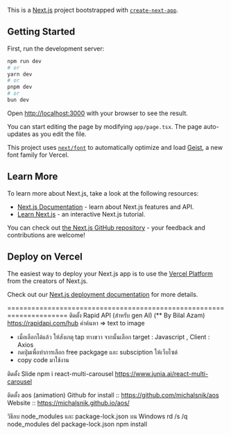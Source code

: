 This is a [Next.js](https://nextjs.org) project bootstrapped with [`create-next-app`](https://nextjs.org/docs/app/api-reference/cli/create-next-app).

## Getting Started

First, run the development server:

```bash
npm run dev
# or
yarn dev
# or
pnpm dev
# or
bun dev
```

Open [http://localhost:3000](http://localhost:3000) with your browser to see the result.

You can start editing the page by modifying `app/page.tsx`. The page auto-updates as you edit the file.

This project uses [`next/font`](https://nextjs.org/docs/app/building-your-application/optimizing/fonts) to automatically optimize and load [Geist](https://vercel.com/font), a new font family for Vercel.

## Learn More

To learn more about Next.js, take a look at the following resources:

- [Next.js Documentation](https://nextjs.org/docs) - learn about Next.js features and API.
- [Learn Next.js](https://nextjs.org/learn) - an interactive Next.js tutorial.

You can check out [the Next.js GitHub repository](https://github.com/vercel/next.js) - your feedback and contributions are welcome!

## Deploy on Vercel

The easiest way to deploy your Next.js app is to use the [Vercel Platform](https://vercel.com/new?utm_medium=default-template&filter=next.js&utm_source=create-next-app&utm_campaign=create-next-app-readme) from the creators of Next.js.

Check out our [Next.js deployment documentation](https://nextjs.org/docs/app/building-your-application/deploying) for more details.


=====================================================================
ติดตั้ง Rapid API (สำหรับ gen AI) (** By Bilal Azam)
https://rapidapi.com/hub
คำค้นหา => text to image
- เมื่อเลือกได้แล้ว ให้สังเกตุ tap ทางขวา จากนั้นเลือก target : Javascript , Client : Axios
- กดปุ่มเพื่อทำการเลือก free packgage และ subsciption ให้เว็บไซต์
- copy code มาใช้งาน

ติดตั้ง Slide
npm i react-multi-carousel
https://www.junia.ai/react-multi-carousel

ติดตั้ง aos (animation)
Github for install ::  https://github.com/michalsnik/aos 
Website ::  https://michalsnik.github.io/aos/

วิธีลบ node_modules และ package-lock.json บน Windows
rd /s /q node_modules
del package-lock.json
npm install

